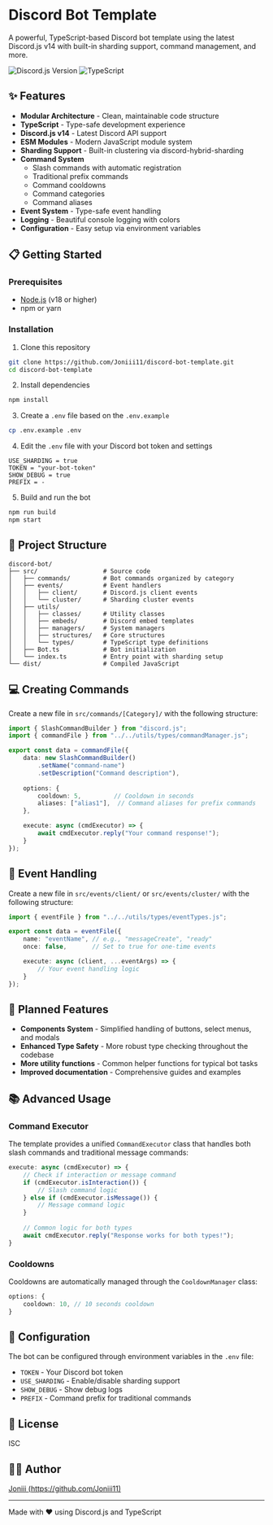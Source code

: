 # Discord Bot Template

A powerful, TypeScript-based Discord bot template using the latest Discord.js v14 with built-in sharding support, command management, and more.

![Discord.js Version](https://img.shields.io/badge/discord.js-v14.18.0-blue)
![TypeScript](https://img.shields.io/badge/language-TypeScript-blue)

## ✨ Features

- **Modular Architecture** - Clean, maintainable code structure
- **TypeScript** - Type-safe development experience
- **Discord.js v14** - Latest Discord API support
- **ESM Modules** - Modern JavaScript module system
- **Sharding Support** - Built-in clustering via discord-hybrid-sharding
- **Command System**
  - Slash commands with automatic registration
  - Traditional prefix commands
  - Command cooldowns
  - Command categories
  - Command aliases
- **Event System** - Type-safe event handling
- **Logging** - Beautiful console logging with colors
- **Configuration** - Easy setup via environment variables

## 📋 Getting Started

### Prerequisites

- [Node.js](https://nodejs.org/) (v18 or higher)
- npm or yarn

### Installation

1. Clone this repository
```bash
git clone https://github.com/Joniii11/discord-bot-template.git
cd discord-bot-template
```

2. Install dependencies
```bash
npm install
```

3. Create a `.env` file based on the `.env.example`
```bash
cp .env.example .env
```

4. Edit the `.env` file with your Discord bot token and settings
```
USE_SHARDING = true
TOKEN = "your-bot-token"
SHOW_DEBUG = true
PREFIX = -
```

5. Build and run the bot
```bash
npm run build
npm start
```

## 📁 Project Structure

```
discord-bot/
├── src/                  # Source code
│   ├── commands/         # Bot commands organized by category
│   ├── events/           # Event handlers
│   │   ├── client/       # Discord.js client events
│   │   └── cluster/      # Sharding cluster events
│   ├── utils/
│   │   ├── classes/      # Utility classes
│   │   ├── embeds/       # Discord embed templates
│   │   ├── managers/     # System managers
│   │   ├── structures/   # Core structures
│   │   └── types/        # TypeScript type definitions
│   ├── Bot.ts            # Bot initialization
│   └── index.ts          # Entry point with sharding setup
└── dist/                 # Compiled JavaScript
```

## 💻 Creating Commands

Create a new file in `src/commands/[Category]/` with the following structure:

```typescript
import { SlashCommandBuilder } from "discord.js";
import { commandFile } from "../../utils/types/commandManager.js";

export const data = commandFile({
    data: new SlashCommandBuilder()
        .setName("command-name")
        .setDescription("Command description"),
    
    options: {
        cooldown: 5,         // Cooldown in seconds
        aliases: ["alias1"],  // Command aliases for prefix commands
    },

    execute: async (cmdExecutor) => {
        await cmdExecutor.reply("Your command response!");
    }
});
```

## 🔄 Event Handling

Create a new file in `src/events/client/` or `src/events/cluster/` with the following structure:

```typescript
import { eventFile } from "../../utils/types/eventTypes.js";

export const data = eventFile({
    name: "eventName", // e.g., "messageCreate", "ready"
    once: false,       // Set to true for one-time events

    execute: async (client, ...eventArgs) => {
        // Your event handling logic
    }
});
```

## 🚀 Planned Features

- **Components System** - Simplified handling of buttons, select menus, and modals
- **Enhanced Type Safety** - More robust type checking throughout the codebase
- **More utility functions** - Common helper functions for typical bot tasks
- **Improved documentation** - Comprehensive guides and examples

## 📚 Advanced Usage

### Command Executor

The template provides a unified `CommandExecutor` class that handles both slash commands and traditional message commands:

```typescript
execute: async (cmdExecutor) => {
    // Check if interaction or message command
    if (cmdExecutor.isInteraction()) {
        // Slash command logic
    } else if (cmdExecutor.isMessage()) {
        // Message command logic
    }
    
    // Common logic for both types
    await cmdExecutor.reply("Response works for both types!");
}
```

### Cooldowns

Cooldowns are automatically managed through the `CooldownManager` class:

```typescript
options: {
    cooldown: 10, // 10 seconds cooldown
}
```

## 🔧 Configuration

The bot can be configured through environment variables in the `.env` file:

- `TOKEN` - Your Discord bot token
- `USE_SHARDING` - Enable/disable sharding support
- `SHOW_DEBUG` - Show debug logs
- `PREFIX` - Command prefix for traditional commands

## 📜 License

ISC

## 👨‍💻 Author

[Joniii (https://github.com/Joniii11)](https://github.com/Joniii11)

---

Made with ❤️ using Discord.js and TypeScript
